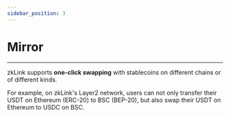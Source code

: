 ```yaml
---
sidebar_position: 3
---
```


# Mirror

---

zkLink supports **one-click swapping** with stablecoins on different chains or of different kinds.


For example, on zkLink's Layer2 network, users can not only transfer their USDT on Ethereum (ERC-20) to BSC (BEP-20), but also swap their USDT on Ethereum to USDC on BSC. 


<!-- mirror插图 -->
